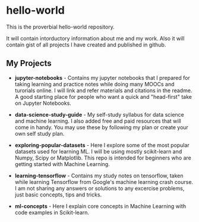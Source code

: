 # hello-world
This is the proverbial hello-world repository.

It will contain intorductory information about me and my work. Also it will contain gist of all projects I have created and published in github.

## My Projects

* **jupyter-notebooks** - Contains my jupyter notebooks that I prepared for taking learning and practice notes while doing many MOOCs and turorials online. I will link and refer materials and citations in the readme. A good starting place for people who want a quick and "head-first" take on Jupyter Notebooks.

* **data-science-study-guide** - My self-study syllabus for data science and machine learning. I also added free and paid resources that will come in handy. You may use these by following my plan or create your own self study plan.

* **exploring-popular-datasets** - Here I explore some of the most popular datasets used for learning ML. I will be using mostly scikit-learn and Numpy, Scipy or Matplotlib. This repo is intended for beginners who are getting started with Machine Learning.

* **learning-tensorflow** - Contains my study notes on tensorflow, taken while learning Tensorflow from Google's machine learning crash course. I am not sharing any answers or solutions to any excercise problems, just basic concepts, tips and tricks.

* **ml-concepts** - Here I explain core concepts in Machine Learning with code examples in Scikit-learn.
